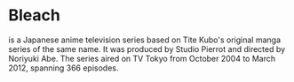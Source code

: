 # Bleach
is a Japanese anime television series based on Tite Kubo's original manga series of the same name. It was produced by Studio Pierrot and directed by Noriyuki Abe. The series aired on TV Tokyo from October 2004 to March 2012, spanning 366 episodes.
